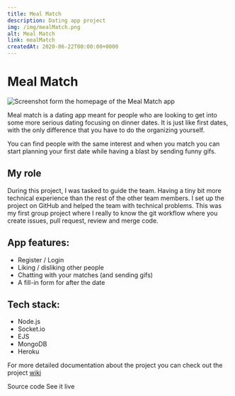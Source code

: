 ```yaml
---
title: Meal Match
description: Dating app project
img: /img/mealMatch.png
alt: Meal Match
link: mealMatch
createdAt: 2020-06-22T00:00:00+0000
---
```


# Meal Match

![Screenshot form the homepage of the Meal Match app](/img/mealMatch/mealMatchLogin.png)

Meal match is a dating app meant for people who are looking to get into some more serious dating focusing on dinner dates. It is just like first dates, with the only difference that you have to do the organizing yourself.

You can find people with the same interest and when you match you can start planning your first date while having a blast by sending funny gifs.

## My role

During this project, I was tasked to guide the team. Having a tiny bit more technical experience than the rest of the other team members. I set up the project on GitHub and helped the team with technical problems.
This was my first group project where I really to know the git workflow where you create issues, pull request, review and merge code.

## App features:

- Register / Login
- Liking / disliking other people
- Chatting with your matches (and sending gifs)
- A fill-in form for after the date

## Tech stack:

- Node.js
- Socket.io
- EJS
- MongoDB
- Heroku

For more detailed documentation about the project you can check out the project [wiki](https://github.com/Vuurvos1/projectTechGroup/wiki)

<icon-link href="https://github.com/vuurvos1/projecttechgroup" target="_blank" icon="github">
Source code
</icon-link>

<icon-link href="https://moffelmatch.herokuapp.com" target="_blank" icon="launch">
See it live
</icon-link>
